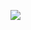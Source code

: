![](https://2.bp.blogspot.com/-64tMsVXz0gE/VlX7hwEesKI/AAAAAAABhC0/tyCjZrNL6e4/s1600/funny-cat-gifs-182-02.gif)
